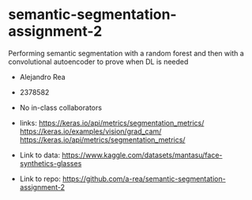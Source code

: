# semantic-segmentation-assignment-2
Performing semantic segmentation with a random forest and then with a convolutional autoencoder to prove when DL is needed


- Alejandro Rea
- 2378582
- No in-class collaborators
- links:
https://keras.io/api/metrics/segmentation_metrics/
https://keras.io/examples/vision/grad_cam/
https://keras.io/api/metrics/segmentation_metrics/

- Link to data: https://www.kaggle.com/datasets/mantasu/face-synthetics-glasses

- Link to repo: https://github.com/a-rea/semantic-segmentation-assignment-2
